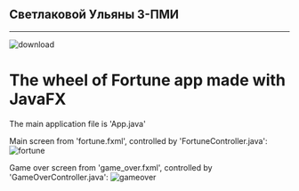 ## Светлаковой Ульяны 3-ПМИ

--------

![download](https://github.com/TheJuliana/JavaCourse/assets/62110361/9a3ff17c-be81-4a59-870d-909061e74bbc)
# The wheel of Fortune app made with JavaFX
The main application file is 'App.java'

Main screen from 'fortune.fxml', controlled by 'FortuneController.java':
![fortune](https://github.com/TheJuliana/JavaCourse/assets/62110361/f2da4e2d-deb3-4dec-b90c-571ee0f51659)

Game over screen from 'game_over.fxml', controlled by 'GameOverController.java':
![gameover](https://github.com/TheJuliana/JavaCourse/assets/62110361/3845ccfc-21bc-4bb5-bf69-c5dc3f19a52e)
